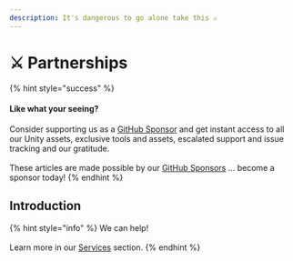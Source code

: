```yaml
---
description: It's dangerous to go alone take this ⚔️
---
```


# ⚔ Partnerships

{% hint style="success" %}
#### Like what your seeing?

Consider supporting us as a [GitHub Sponsor](../../become-a-sponsor.md) and get instant access to all our Unity assets, exclusive tools and assets, escalated support and issue tracking and our gratitude.\
\
These articles are made possible by our [GitHub Sponsors](https://github.com/sponsors/heathen-engineering) ... become a sponsor today!
{% endhint %}

## Introduction

{% hint style="info" %}
We can help!\
\
Learn more in our [Services](broken-reference) section.
{% endhint %}

